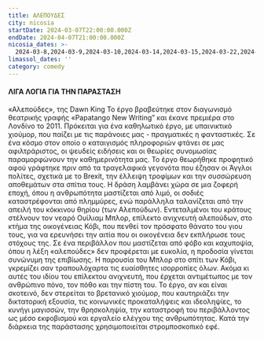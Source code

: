 ```yaml
---
title: ΑΛΕΠΟΥΔΕΣ
city: nicosia
startDate: 2024-03-07T22:00:00.000Z
endDate: 2024-04-07T21:00:00.000Z
nicosia_dates: >-
  2024-03-8,2024-03-9,2024-03-10,2024-03-14,2024-03-15,2024-03-22,2024-03-23,2024-03-24,2024-03-29,2024-03-30,2024-03-31,2024-04-5,2024-04-6,2024-04-7,2024-04-8
limassol_dates: ''
category: comedy
---
```


#### ΛΙΓΑ ΛΟΓΙΑ ΓΙΑ ΤΗΝ ΠΑΡΑΣΤΑΣΗ

«Αλεπούδες», της Dawn King
Το έργο βραβεύτηκε στον διαγωνισμό θεατρικής γραφής «Papatango New Writing” και
έκανε πρεμιέρα στο Λονδίνο το 2011.
Πρόκειται για ένα καθηλωτικό έργο, με υπαινικτικό χιούμορ, που παίζει με τις
παράνοιες μας - πραγματικές η φανταστικές. Σε ένα κόσμο στον οποίο ο
καταιγισμός πληροφοριών φτάνει σε μας αφιλτράριστος, οι ψευδείς ειδήσεις και οι
θεωρίες συνομωσίας παραμορφώνουν την καθημερινότητα μας.
Το έργο θεωρήθηκε προφητικό αφού γράφτηκε πριν από τα τραγελαφικά γεγονότα που
έζησαν οι Άγγλοι πολίτες,
σχετικά με το Brexit, την έλλειψη τροφίμων και την συσσώρευση αποθεμάτων στα
σπίτια τους.
Η δράση λαμβάνει χώρα σε μια ζοφερή εποχή, όπου η ανθρωπότητα μαστίζεται από
λιμό, οι σοδιές καταστρέφονται από πλημμύρες, ενώ παράλληλα ταλανίζεται από την
απειλή του κόκκινου θηρίου (των Αλεπούδων). Εντεταλμένοι του κράτους στέλνουν
τον νεαρό Ουίλιαμ Μπλορ, επίλεκτο ανιχνευτή αλεπούδων, στο κτήμα της
οικογένειας Κόβι, που πενθεί τον πρόσφατο θάνατο του γιου τους, για να
ερευνήσει την αιτία που οι οικογένεια δεν εκπλήρωσε τους στόχους της.
Σε ένα περιβάλλον που μαστίζεται από φόβο και καχυποψία, όπου η λέξη
«αλεπούδες» δεν προφέρεται με ευκολία, η προδοσία γίνεται συνώνυμη της
επιβίωσης. Η παρουσία του Μπλορ στο σπίτι των Κόβι, γκρεμίζει σαν τραπουλόχαρτα
τις ευαίσθητες ισορροπίες όλων. Ακόμα κι αυτές του ιδίου του επίλεκτου
ανιχνευτή, που έρχεται αντιμέτωπος με τον ανθρώπινο πόνο, τον πόθο και την
πίστη του.
Το έργο, αν και είναι σκοτεινό, δεν στερείται το βρετανικό χιούμορ, που
καυτηριάζει την δικτατορική εξουσία, τις
κοινωνικές προκαταλήψεις και ιδεοληψίες, το κυνήγι μαγισσών, την θρησκοληψία,
την καταστροφή του
περιβάλλοντος ως μέσο εκφοβισμού και εργαλείο ελέγχου της ανθρωπότητας.
Κατά την διάρκεια της παράστασης χρησιμοποιείται στρομποσκοπικό εφέ.

